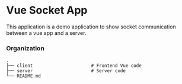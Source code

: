 # Vue Socket App

This application is a demo application to show socket communication between a vue app and a server.

### Organization

```
.
├── client						# Frontend Vue code
├── server						# Server code	
└── README.md
```
